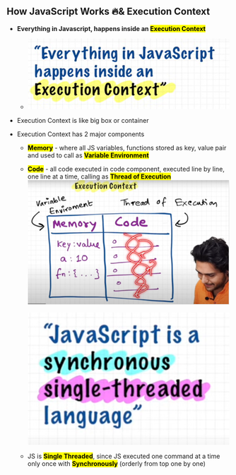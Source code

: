 ## How JavaScript Works 🔥& Execution Context

- **Everything in Javascript, happens inside an <mark>Execution Context</mark>**
  - ![alt text](images/jxw0se23.hpx.png)
- Execution Context is like big box or container
- Execution Context has 2 major components

  - **<mark>Memory</mark>** - where all JS variables, functions stored as key, value pair and used to call as **<mark>Variable Environment</mark>**
  - <mark>**Code**</mark> - all code executed in code component, executed line by line, one line at a time, calling as <mark>**Thread of Execution**</mark>
    ![alt text](images/e12rx5o3.rha.png)

    ![alt text](images/sed4lh4y.glp.png)

  - JS is <mark>**Single Threaded**</mark>, since JS executed one command at a time only once with <mark>**Synchronously**</mark> (orderly from top one by one)

